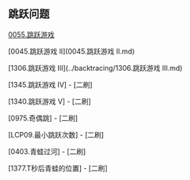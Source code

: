 ## 跳跃问题


[0055.跳跃游戏](0055.跳跃游戏.md)

[0045.跳跃游戏 II](0045.跳跃游戏 II.md)

[1306.跳跃游戏 III](../backtracing/1306.跳跃游戏 III.md)

[1345.跳跃游戏 IV] - [二刷]

[1340.跳跃游戏 V] - [二刷]

[0975.奇偶跳] - [二刷]

[LCP09.最小跳跃次数] - [二刷]

[0403.青蛙过河] - [二刷]

[1377.T秒后青蛙的位置] - [二刷]